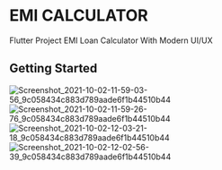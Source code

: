 
# EMI CALCULATOR

Flutter Project EMI Loan Calculator With Modern UI/UX

## Getting Started


![Screenshot_2021-10-02-11-59-03-56_9c058434c883d789aade6f1b44510b44](https://user-images.githubusercontent.com/60136202/135707169-6abfb830-8a20-4e68-bfff-1b446947ba40.png)
![Screenshot_2021-10-02-11-59-26-76_9c058434c883d789aade6f1b44510b44](https://user-images.githubusercontent.com/60136202/135707170-4490e811-1564-4ee8-b384-6f89ba7b1a37.png)
![Screenshot_2021-10-02-12-03-21-18_9c058434c883d789aade6f1b44510b44](https://user-images.githubusercontent.com/60136202/135707172-d0ba8e3f-f7a6-43d9-af97-e09eed0628ce.png)
![Screenshot_2021-10-02-12-02-56-39_9c058434c883d789aade6f1b44510b44](https://user-images.githubusercontent.com/60136202/135707171-afed5b4e-ab0d-4d91-93e2-7c84e94bc62f.png)



